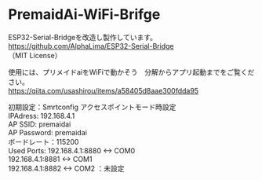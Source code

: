 # PremaidAi-WiFi-Brifge
ESP32-Serial-Bridgeを改造し製作しています。
https://github.com/AlphaLima/ESP32-Serial-Bridge  
（MIT License）

使用には、プリメイドaiをWiFiで動かそう　分解からアプリ起動までをご覧ください。   
https://qiita.com/usashirou/items/a58405d8aae300fdda95

初期設定：Smrtconfig 
アクセスポイントモード時設定                                              
IPAdress: 192.168.4.1                                           
AP SSID: premaidai                                                   
AP Password: premaidai                                       
ボードレート：115200                      
Used Ports:
192.168.4.1:8880  <-> COM0  
192.168.4.1:8881  <-> COM1       
192.168.4.1:8882  <-> COM2 ：未設定                                 

